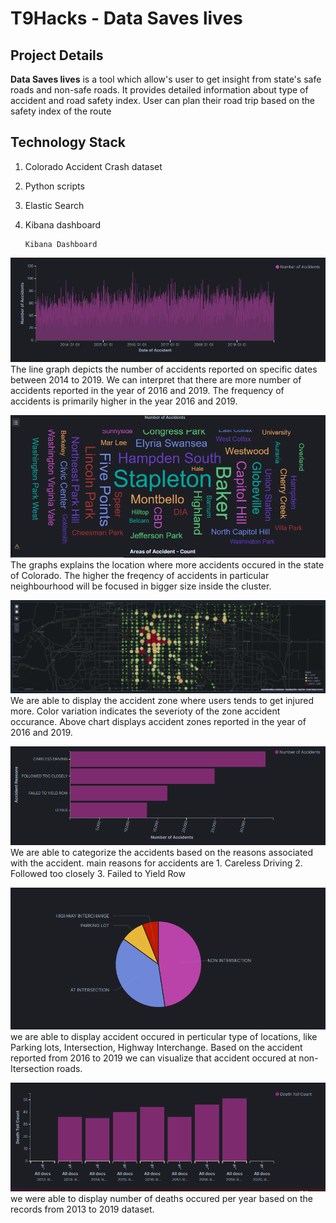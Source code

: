 # T9Hacks  -  Data Saves lives



## Project Details

**Data Saves lives** is a tool which allow's user to get insight from state's safe roads and non-safe roads. It provides detailed information about type of accident and road safety index.
User can plan their road trip based on the safety index of the route

## Technology Stack

 1. Colorado Accident Crash dataset
 2. Python scripts
 3. Elastic Search
 4. Kibana dashboard

		Kibana Dashboard


![Screenshot](AccidentsOverTIme.PNG)
	The line graph depicts the number of accidents reported on specific dates between 2014 to 2019. We can interpret that there are more number of accidents reported in the year of 2016 and 2019. The frequency of accidents is primarily higher in the year 2016 and 2019.

![Screenshot](Accidents%20vs%20neighbourhood.PNG)
	The graphs explains the location where more accidents occured in the state of Colorado. The higher the freqency of accidents in particular neighbourhood will be focused in bigger size inside the cluster.

![Screenshot](Heat%20Map%20of%20accidents%20over%20the%20denver-colorado%20map.PNG)
	We are able to display the accident zone where users tends to get injured more. Color variation indicates the severioty of the zone accident occurance. Above chart displays accident zones reported in the year of 2016 and 2019.

![Screenshot](Number%20of%20Accidents%20over%20the%20accident%20reasons.PNG)
	We are able to categorize the accidents based on the reasons associated with the accident. main reasons for accidents are 
	1. Careless Driving
	2. Followed too closely
	3. Failed to Yield Row

![Screenshot](Share%20of%20Accidents%20over%20location.PNG)
	we are able to display accident occured in perticular type of locations, like Parking lots, Intersection, Highway Interchange. Based on the accident reported from 2016 to 2019 we can visualize that accident occured at non-Itersection roads.

![Screenshot](Death%20Toll%20over%20the%20Years.PNG)
	we were able to display number of deaths occured per year based on the records from 2013 to 2019 dataset.
